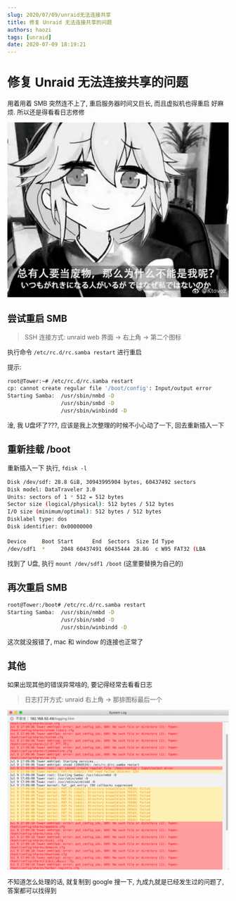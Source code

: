 ```yaml
---
slug: 2020/07/09/unraid无法连接共享
title: 修复 Unraid 无法连接共享的问题
authors: haozi
tags: [unraid]
date: 2020-07-09 18:19:21
---
```



# 修复 Unraid 无法连接共享的问题

用着用着 SMB 突然连不上了, 重启服务器时间又巨长, 而且虚拟机也得重启 好麻烦. 所以还是得看看日志修修



![废物](./unraid无法连接共享/file_5735209-min.png)



<!--truncate-->

## 尝试重启 SMB

> SSH 连接方式: unraid web 界面 -> 右上角 -> 第二个图标

执行命令 `/etc/rc.d/rc.samba restart` 进行重启

提示:

```sh
root@Tower:~# /etc/rc.d/rc.samba restart
cp: cannot create regular file '/boot/config': Input/output error
Starting Samba:  /usr/sbin/nmbd -D
                 /usr/sbin/smbd -D
                 /usr/sbin/winbindd -D
```

淦, 我 U盘坏了???, 应该是我上次整理的时候不小心动了一下, 回去重新插入一下

## 重新挂载 /boot

重新插入一下 执行, `fdisk -l`

```sh
Disk /dev/sdf: 28.8 GiB, 30943995904 bytes, 60437492 sectors
Disk model: DataTraveler 3.0
Units: sectors of 1 * 512 = 512 bytes
Sector size (logical/physical): 512 bytes / 512 bytes
I/O size (minimum/optimal): 512 bytes / 512 bytes
Disklabel type: dos
Disk identifier: 0x00000000

Device     Boot Start      End  Sectors  Size Id Type
/dev/sdf1  *     2048 60437491 60435444 28.8G  c W95 FAT32 (LBA
```

找到了 U盘, 执行 `mount /dev/sdf1 /boot` (这里要替换为自己的)

## 再次重启 SMB

```sh
root@Tower:/boot# /etc/rc.d/rc.samba restart
Starting Samba:  /usr/sbin/nmbd -D
                 /usr/sbin/smbd -D
                 /usr/sbin/winbindd -D
```

这次就没报错了,  mac 和 window 的连接也正常了



## 其他

如果出现其他的错误异常啥的, 要记得经常去看看日志

> 日志打开方式:  unraid 右上角 -> 那排图标最后一个

![日志](./unraid无法连接共享/image-20200709182301505.png)

不知道怎么处理的话, 就复制到 google 搜一下, 九成九就是已经发生过的问题了, 答案都可以找得到

